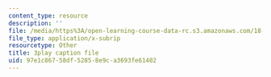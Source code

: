 ```yaml
---
content_type: resource
description: ''
file: /media/https%3A/open-learning-course-data-rc.s3.amazonaws.com/18-03sc-differential-equations-fall-2011/97e1c86758df52858e9ca3693fe61402_sZ2qulI6GEk.vtt
file_type: application/x-subrip
resourcetype: Other
title: 3play caption file
uid: 97e1c867-58df-5285-8e9c-a3693fe61402
---
```

